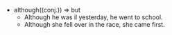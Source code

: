 - although((conj.)) => but
	- Although he was il yesterday, he went to school.
	- Although she fell over in the race, she came first.